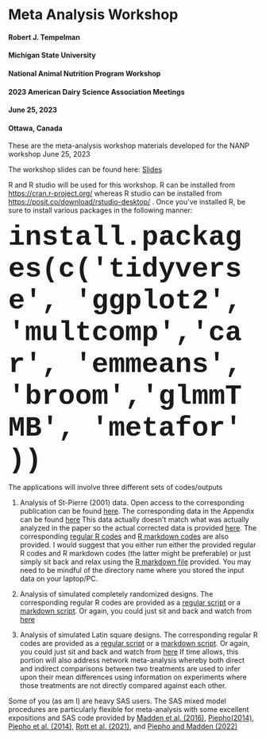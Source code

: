 
# Meta Analysis Workshop
#### Robert J. Tempelman
#### Michigan State University
#### National Animal Nutrition Program Workshop
#### 2023 American Dairy Science Association Meetings
#### June 25, 2023
#### Ottawa, Canada

These are the meta-analysis workshop materials developed for the NANP workshop June 25, 2023

The workshop slides can be found here:  [Slides](https://github.com/Tempelman/Meta_analysis/blob/main/TEMPELMAN_META_ANALYSIS.pdf) 

R and R studio will be used for this workshop.  R can be installed from https://cran.r-project.org/ whereas R studio can be installed from https://posit.co/download/rstudio-desktop/ .  Once you've installed R, be sure to install various packages in the following manner:

**<span style="font-family:courier; font-size:4em;">install.packages(c('tidyverse', 'ggplot2', 'multcomp','car', 'emmeans', 'broom','glmmTMB', 'metafor' ))</span>**

The applications will involve three different sets of codes/outputs

1. Analysis of St-Pierre (2001) data.  Open access to the corresponding publication can be found [here](https://pubmed.ncbi.nlm.nih.gov/11352149/).  The corresponding data in the Appendix can be found [here](https://github.com/Tempelman/Meta_analysis/blob/main/Dataregs2.csv) This data actually doesn't match what was actually analyzed in the paper so the actual corrected data is provided [here](https://github.com/Tempelman/Meta_analysis/blob/main/Dataregscorrected.csv).  The corresponding [regular R codes](https://github.com/Tempelman/Meta_analysis/blob/main/StPierre.R) and [R markdown codes](https://github.com/Tempelman/Meta_analysis/blob/main/StPierre.Rmd) are also provided.  I would suggest that you either run either the provided regular R codes and R markdown codes (the latter might be preferable) or just simply sit back and relax using the [R markdown file](https://rpubs.com/TEMPELMAN/1051562) provided.  You may need to be mindful of the directory name where you stored the input data on your laptop/PC.

2. Analysis of simulated completely randomized designs. The corresponding regular R codes are provided as a [regular script](https://github.com/Tempelman/Meta_analysis/blob/main/CRD_study.R) or a [markdown script](https://github.com/Tempelman/Meta_analysis/blob/main/CRD_study.Rmd).  Or again, you could just sit and back and watch from [here](https://rpubs.com/TEMPELMAN/1054063)

3. Analysis of simulated Latin square designs. The corresponding regular R codes are provided as a [regular script](https://github.com/Tempelman/Meta_analysis/blob/main/Latin_square.R) or a [markdown script](https://github.com/Tempelman/Meta_analysis/blob/main/Latin_square.Rmd).  Or again, you could just sit and back and watch from [here](https://rpubs.com/TEMPELMAN/1055615)  If time allows, this portion will also address network meta-analysis whereby both direct and indirect comparisons between two treatments are used to infer upon their mean differences using information on experiments where those treatments are not directly compared against each other.   

Some of you (as am I) are heavy SAS users.  The SAS mixed model procedures are particularly flexible for meta-analysis with some excellent expositions and SAS code provided by [Madden et al. (2016)](https://pubmed.ncbi.nlm.nih.gov/27111798/), [Piepho(2014)](https://www.researchgate.net/publication/262789786_Network-meta_analysis_made_easy_Detection_of_inconsistency_using_factorial_analysis-of-variance_models), [Piepho et al. (2014)](https://pubmed.ncbi.nlm.nih.gov/25410043/), [Rott et al. (2021)](https://pubmed.ncbi.nlm.nih.gov/34245227/), and [Piepho and Madden (2022)](https://pubmed.ncbi.nlm.nih.gov/35638104/)  

